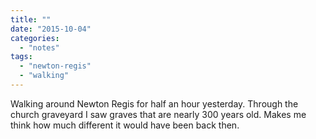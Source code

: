 ```yaml
---
title: ""
date: "2015-10-04"
categories: 
  - "notes"
tags: 
  - "newton-regis"
  - "walking"
---
```


Walking around Newton Regis for half an hour yesterday. Through the church graveyard I saw graves that are nearly 300 years old. Makes me think how much different it would have been back then.
